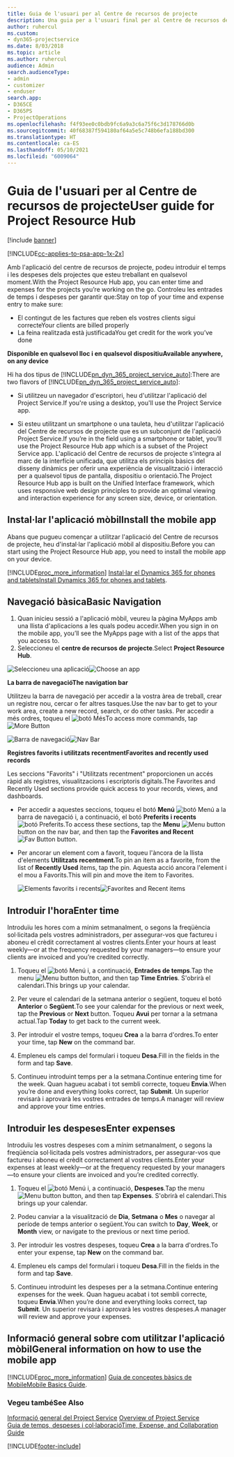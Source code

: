 ```yaml
---
title: Guia de l'usuari per al Centre de recursos de projecte
description: Una guia per a l'usuari final per al Centre de recursos de projecte del Project Service
author: ruhercul
ms.custom:
- dyn365-projectservice
ms.date: 8/03/2018
ms.topic: article
ms.author: ruhercul
audience: Admin
search.audienceType:
- admin
- customizer
- enduser
search.app:
- D365CE
- D365PS
- ProjectOperations
ms.openlocfilehash: f4f93ee0c0bdb9fc6a9a3c6a75f6c3d178766d0b
ms.sourcegitcommit: 40f68387f594180af64a5e5c748b6efa188bd300
ms.translationtype: HT
ms.contentlocale: ca-ES
ms.lasthandoff: 05/10/2021
ms.locfileid: "6009064"
---
```

# <a name="user-guide-for-project-resource-hub"></a><span data-ttu-id="669fa-103">Guia de l'usuari per al Centre de recursos de projecte</span><span class="sxs-lookup"><span data-stu-id="669fa-103">User guide for Project Resource Hub</span></span>

[!include [banner](../includes/psa-now-project-operations.md)]

[!INCLUDE[cc-applies-to-psa-app-1x-2x](../includes/cc-applies-to-psa-app-1x-2x.md)]

<span data-ttu-id="669fa-104">Amb l'aplicació del centre de recursos de projecte, podeu introduir el temps i les despeses dels projectes que esteu treballant en qualsevol moment.</span><span class="sxs-lookup"><span data-stu-id="669fa-104">With the Project Resource Hub app, you can enter time and expenses for the projects you’re working on the go.</span></span> <span data-ttu-id="669fa-105">Controleu les entrades de temps i despeses per garantir que:</span><span class="sxs-lookup"><span data-stu-id="669fa-105">Stay on top of your time and expense entry to make sure:</span></span>

- <span data-ttu-id="669fa-106">El contingut de les factures que reben els vostres clients sigui correcte</span><span class="sxs-lookup"><span data-stu-id="669fa-106">Your clients are billed properly</span></span>
- <span data-ttu-id="669fa-107">La feina realitzada està justificada</span><span class="sxs-lookup"><span data-stu-id="669fa-107">You get credit for the work you’ve done</span></span>

<span data-ttu-id="669fa-108">**Disponible en qualsevol lloc i en qualsevol dispositiu**</span><span class="sxs-lookup"><span data-stu-id="669fa-108">**Available anywhere, on any device**</span></span>

<span data-ttu-id="669fa-109">Hi ha dos tipus de [!INCLUDE[pn_dyn_365_project_service_auto](../includes/pn-dyn-365-project-service-auto.md)]:</span><span class="sxs-lookup"><span data-stu-id="669fa-109">There are two flavors of [!INCLUDE[pn_dyn_365_project_service_auto](../includes/pn-dyn-365-project-service-auto.md)]:</span></span> 

- <span data-ttu-id="669fa-110">Si utilitzeu un navegador d'escriptori, heu d'utilitzar l'aplicació del Project Service.</span><span class="sxs-lookup"><span data-stu-id="669fa-110">If you're using a desktop, you'll use the Project Service app.</span></span> 

- <span data-ttu-id="669fa-111">Si esteu utilitzant un smartphone o una tauleta, heu d'utilitzar l'aplicació del Centre de recursos de projecte que es un subconjunt de l'aplicació Project Service.</span><span class="sxs-lookup"><span data-stu-id="669fa-111">If you’re in the field using a smartphone or tablet, you’ll use the Project Resource Hub app which is a subset of the Project Service  app.</span></span> <span data-ttu-id="669fa-112">L'aplicació del Centre de recursos de projecte s'integra al marc de la interfície unificada, que utilitza els principis bàsics del disseny dinàmics per oferir una experiència de visualització i interacció per a qualsevol tipus de pantalla, dispositiu o orientació.</span><span class="sxs-lookup"><span data-stu-id="669fa-112">The Project Resource Hub app is built on the Unified Interface framework, which uses responsive web design principles to provide an optimal viewing and interaction experience for any screen size, device, or orientation.</span></span> 


## <a name="install-the-mobile-app"></a><span data-ttu-id="669fa-113">Instal·lar l'aplicació mòbil</span><span class="sxs-lookup"><span data-stu-id="669fa-113">Install the mobile app</span></span>
<span data-ttu-id="669fa-114">Abans que pugueu començar a utilitzar l'aplicació del Centre de recursos de projecte, heu d'instal·lar l'aplicació mòbil al dispositiu.</span><span class="sxs-lookup"><span data-stu-id="669fa-114">Before you can start using the Project Resource Hub app, you need to install the mobile app on your device.</span></span> 

[!INCLUDE[proc_more_information](../includes/proc-more-information.md)] <span data-ttu-id="669fa-115">[Instal·lar el Dynamics 365 for phones and tablets](/dynamics365/mobile-app/install-dynamics-365-for-phones-and-tablets)</span><span class="sxs-lookup"><span data-stu-id="669fa-115">[Install Dynamics 365 for phones and tablets](/dynamics365/mobile-app/install-dynamics-365-for-phones-and-tablets).</span></span>

## <a name="basic-navigation"></a><span data-ttu-id="669fa-116">Navegació bàsica</span><span class="sxs-lookup"><span data-stu-id="669fa-116">Basic Navigation</span></span>
1.  <span data-ttu-id="669fa-117">Quan inicieu sessió a l'aplicació mòbil, veureu la pàgina MyApps amb una llista d'aplicacions a les quals podeu accedir.</span><span class="sxs-lookup"><span data-stu-id="669fa-117">When you sign in on the mobile app, you’ll see the MyApps page with a list of the apps that you access to.</span></span> 
2.  <span data-ttu-id="669fa-118">Seleccioneu el **centre de recursos de projecte**.</span><span class="sxs-lookup"><span data-stu-id="669fa-118">Select **Project Resource Hub**.</span></span>

<span data-ttu-id="669fa-119">![Seleccioneu una aplicació](media/chooseApp_1.png "Seleccioneu una aplicació")</span><span class="sxs-lookup"><span data-stu-id="669fa-119">![Choose an app](media/chooseApp_1.png "Choose an app")</span></span>

<span data-ttu-id="669fa-120">**La barra de navegació**</span><span class="sxs-lookup"><span data-stu-id="669fa-120">**The navigation bar**</span></span>

<span data-ttu-id="669fa-121">Utilitzeu la barra de navegació per accedir a la vostra àrea de treball, crear un registre nou, cercar o fer altres tasques.</span><span class="sxs-lookup"><span data-stu-id="669fa-121">Use the nav bar to get to your work area, create a new record, search, or do other tasks.</span></span> <span data-ttu-id="669fa-122">Per accedir a més ordres, toqueu el ![botó Més](media/MoreButton.png "Botó Més")</span><span class="sxs-lookup"><span data-stu-id="669fa-122">To access more commands, tap ![More Button](media/MoreButton.png "More Button")</span></span>

<span data-ttu-id="669fa-123">![Barra de navegació](media/NavBar_2.png "Barra de navegació")</span><span class="sxs-lookup"><span data-stu-id="669fa-123">![Nav Bar](media/NavBar_2.png "Nav Bar")</span></span>

<span data-ttu-id="669fa-124">**Registres favorits i utilitzats recentment**</span><span class="sxs-lookup"><span data-stu-id="669fa-124">**Favorites and recently used records**</span></span>

<span data-ttu-id="669fa-125">Les seccions "Favorits" i "Utilitzats recentment" proporcionen un accés ràpid als registres, visualitzacions i escriptoris digitals.</span><span class="sxs-lookup"><span data-stu-id="669fa-125">The Favorites and Recently Used sections provide quick access to your records, views, and dashboards.</span></span> 

- <span data-ttu-id="669fa-126">Per accedir a aquestes seccions, toqueu el botó **Menú** ![botó Menú](media/MenuButton.png "Botó Menú") a la barra de navegació i, a continuació, el botó **Preferits i recents** ![botó Preferits](media/FavButton.png "Botó Favorits").</span><span class="sxs-lookup"><span data-stu-id="669fa-126">To access these sections, tap the **Menu** ![Menu button](media/MenuButton.png "Menu button") button on the nav bar, and then tap the **Favorites and Recent** ![Fav Button](media/FavButton.png "Fav Button") button.</span></span>

- <span data-ttu-id="669fa-127">Per ancorar un element com a favorit, toqueu l'àncora de la llista d'elements **Utilitzats recentment**.</span><span class="sxs-lookup"><span data-stu-id="669fa-127">To pin an item as a favorite, from the list of **Recently Used** items, tap the pin.</span></span> <span data-ttu-id="669fa-128">Aquesta acció ancora l'element i el mou a Favorits.</span><span class="sxs-lookup"><span data-stu-id="669fa-128">This will pin and move the item to Favorites.</span></span>

  <span data-ttu-id="669fa-129">![Elements favorits i recents](media/Favs_3.png "Elements favorits i recents")</span><span class="sxs-lookup"><span data-stu-id="669fa-129">![Favorites and Recent items](media/Favs_3.png "Favorites and Recent items")</span></span>
 
## <a name="enter-time"></a><span data-ttu-id="669fa-130">Introduir l'hora</span><span class="sxs-lookup"><span data-stu-id="669fa-130">Enter time</span></span>
<span data-ttu-id="669fa-131">Introduïu les hores com a mínim setmanalment, o segons la freqüència sol·licitada pels vostres administradors, per assegurar-vos que factureu i aboneu el crèdit correctament al vostres clients.</span><span class="sxs-lookup"><span data-stu-id="669fa-131">Enter your hours at least weekly—or at the frequency requested by your managers—to ensure your clients are invoiced and you’re credited correctly.</span></span>

1. <span data-ttu-id="669fa-132">Toqueu el ![botó Menú](media/MenuButton.png "Botó Menú") i, a continuació, **Entrades de temps**.</span><span class="sxs-lookup"><span data-stu-id="669fa-132">Tap the menu ![Menu button](media/MenuButton.png "Menu button") button, and then tap **Time Entries**.</span></span> <span data-ttu-id="669fa-133">S'obrirà el calendari.</span><span class="sxs-lookup"><span data-stu-id="669fa-133">This brings up your calendar.</span></span>

2. <span data-ttu-id="669fa-134">Per veure el calendari de la setmana anterior o següent, toqueu el botó **Anterior** o **Següent**.</span><span class="sxs-lookup"><span data-stu-id="669fa-134">To see your calendar for the previous or next week, tap the **Previous** or **Next** button.</span></span> <span data-ttu-id="669fa-135">Toqueu **Avui** per tornar a la setmana actual.</span><span class="sxs-lookup"><span data-stu-id="669fa-135">Tap **Today** to get back to the current week.</span></span>

3. <span data-ttu-id="669fa-136">Per introduir el vostre temps, toqueu **Crea** a la barra d'ordres.</span><span class="sxs-lookup"><span data-stu-id="669fa-136">To enter your time, tap **New** on the command bar.</span></span> 

4. <span data-ttu-id="669fa-137">Empleneu els camps del formulari i toqueu **Desa**.</span><span class="sxs-lookup"><span data-stu-id="669fa-137">Fill in the fields in the form and tap **Save**.</span></span>

5. <span data-ttu-id="669fa-138">Continueu introduint temps per a la setmana.</span><span class="sxs-lookup"><span data-stu-id="669fa-138">Continue entering time for the week.</span></span> <span data-ttu-id="669fa-139">Quan hagueu acabat i tot sembli correcte, toqueu **Envia**.</span><span class="sxs-lookup"><span data-stu-id="669fa-139">When you’re done and everything looks correct, tap **Submit**.</span></span> <span data-ttu-id="669fa-140">Un superior revisarà i aprovarà les vostres entrades de temps.</span><span class="sxs-lookup"><span data-stu-id="669fa-140">A manager will review and approve your time entries.</span></span>

## <a name="enter-expenses"></a><span data-ttu-id="669fa-141">Introduir les despeses</span><span class="sxs-lookup"><span data-stu-id="669fa-141">Enter expenses</span></span> 
<span data-ttu-id="669fa-142">Introduïu les vostres despeses com a mínim setmanalment, o segons la freqüència sol·licitada pels vostres administradors, per assegurar-vos que factureu i aboneu el crèdit correctament al vostres clients.</span><span class="sxs-lookup"><span data-stu-id="669fa-142">Enter your expenses at least weekly—or at the frequency requested by your managers—to ensure your clients are invoiced and you’re credited correctly.</span></span>

1. <span data-ttu-id="669fa-143">Toqueu el ![botó Menú](media/MenuButton.png "Botó Menú") i, a continuació, **Despeses**.</span><span class="sxs-lookup"><span data-stu-id="669fa-143">Tap the menu ![Menu button](media/MenuButton.png "Menu button") button, and then tap **Expenses**.</span></span> <span data-ttu-id="669fa-144">S'obrirà el calendari.</span><span class="sxs-lookup"><span data-stu-id="669fa-144">This brings up your calendar.</span></span>

2. <span data-ttu-id="669fa-145">Podeu canviar a la visualització de **Dia**, **Setmana** o **Mes** o navegar al període de temps anterior o següent.</span><span class="sxs-lookup"><span data-stu-id="669fa-145">You can switch to **Day**, **Week**, or **Month** view, or navigate to the previous or next time period.</span></span> 

3. <span data-ttu-id="669fa-146">Per introduir les vostres despeses, toqueu **Crea** a la barra d'ordres.</span><span class="sxs-lookup"><span data-stu-id="669fa-146">To enter your expense, tap **New** on the command bar.</span></span> 

4. <span data-ttu-id="669fa-147">Empleneu els camps del formulari i toqueu **Desa**.</span><span class="sxs-lookup"><span data-stu-id="669fa-147">Fill in the fields in the form and tap **Save**.</span></span>

5. <span data-ttu-id="669fa-148">Continueu introduint les despeses per a la setmana.</span><span class="sxs-lookup"><span data-stu-id="669fa-148">Continue entering expenses for the week.</span></span> <span data-ttu-id="669fa-149">Quan hagueu acabat i tot sembli correcte, toqueu **Envia**.</span><span class="sxs-lookup"><span data-stu-id="669fa-149">When you’re done and everything looks correct, tap **Submit**.</span></span> <span data-ttu-id="669fa-150">Un superior revisarà i aprovarà les vostres despeses.</span><span class="sxs-lookup"><span data-stu-id="669fa-150">A manager will review and approve your expenses.</span></span>

## <a name="general-information-on-how-to-use-the-mobile-app"></a><span data-ttu-id="669fa-151">Informació general sobre com utilitzar l'aplicació mòbil</span><span class="sxs-lookup"><span data-stu-id="669fa-151">General information on how to use the mobile app</span></span> 
[!INCLUDE[proc_more_information](../includes/proc-more-information.md)] <span data-ttu-id="669fa-152">[Guia de conceptes bàsics de Mobile](/dynamics365/mobile-app/dynamics-365-phones-tablets-users-guide)</span><span class="sxs-lookup"><span data-stu-id="669fa-152">[Mobile Basics Guide](/dynamics365/mobile-app/dynamics-365-phones-tablets-users-guide).</span></span>

### <a name="see-also"></a><span data-ttu-id="669fa-153">Vegeu també</span><span class="sxs-lookup"><span data-stu-id="669fa-153">See Also</span></span>  
 <span data-ttu-id="669fa-154">[Informació general del Project Service](../psa/overview.md) </span><span class="sxs-lookup"><span data-stu-id="669fa-154">[Overview of Project Service](../psa/overview.md) </span></span>  
 [<span data-ttu-id="669fa-155">Guia de temps, despeses i col·laboració</span><span class="sxs-lookup"><span data-stu-id="669fa-155">Time, Expense, and Collaboration Guide</span></span>](../psa/time-expense-collaboration-guide.md)   
 


[!INCLUDE[footer-include](../includes/footer-banner.md)]